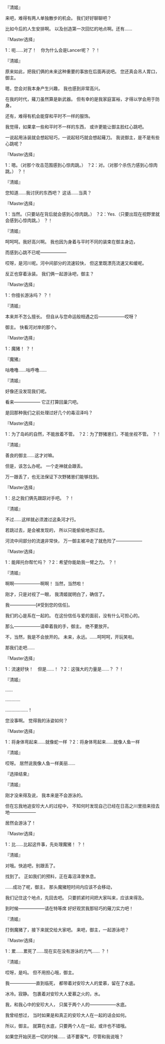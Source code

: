 『清姬』

来吧，难得有两人单独散步的机会。
我们好好聊聊吧？

比如今后的人生安排啊。
以及创造第一次回忆的地点啊。还有……

『Master选择』

1：呃……对了！　你为什么会是Lancer呢？
？！

『清姬』

原来如此，把我们俩的未来这种重要的事放在后面再说吧。
您还真会吊人胃口，御主。

嗯，您会对我本身产生兴趣，
我也感到非常高兴。

在我的时代，薙刀虽然算是新武器。
但有幸的是我家庭富裕，才得以学会用于防身。

还有，难得有机会能穿和平时不一样的服饰。

我觉得，如果拿一些和平时不一样的东西，
或许更能让御主脸红心跳吧。

一说起用泳装就会想起轻巧，一说起轻巧就会想起薙刀。
我说御主，是不是有些心跳呢？

『Master选择』

1：嗯。（对那个攻击范围感到心惊肉跳。）
？2：对。（对那个杀伤力感到心惊肉跳。）
？！

『清姬』

您知道……我讨厌的东西吧？
这话……当真？

『Master选择』

1：当然。（只要站在背后就会感到心惊肉跳。）
？2：Yes.（只要出现在视野里就会感到心惊肉跳。）
？！

『清姬』

呵呵呵。我好高兴啊。
我也因为身着与平时不同的装束在御主身边，

而感到心跳不已呢——————

哎呀，是河川呢。河中间部分的流速较快，
但这里既漂亮流速又和缓呢。

反正也穿着泳装。
我们俩一起游泳吧，御主？

『Master选择』

1：你擅长游泳吗？
？！

『清姬』

本来并不怎么擅长。
但自从与您命运般相遇之后——————哎呀？

御主。
快看河对岸的那个。

『Master选择』

1：魔猪！
？！

『魔猪』

咕噜噜……咕呼噜……

『清姬』

好像还没发现我们呢。

看来——————
它正打算回巢穴吧。

是回那种我们之前处理过好几个的毒沼泽吗？

『Master选择』

1：为了岛屿的自然，不能放着不管。
？2：为了野猪崽们，不能坐视不管。
？！

『清姬』

善良的御主……这才对嘛。

但是，该怎么办呢。
一个走神就会跟丢。

万一跟丢了，也无法保证下次野猪崽们能够找到。

『Master选择』

1：总之我们俩先跟踪对手吧。
？！

『清姬』

不过……这样就必须渡过这条河才行。

若跳过去，是会被发现的，
所以只能偷偷地游过去。

河流中间部分的流速非常快，
万一御主被冲走了就危险了——————

『Master选择』

1：能拜托你帮忙吗？
？2：希望你能助我一臂之力。
？！

『清姬』

啊啊——————啊啊！
当然，当然啦！

刚才，只是对视了一眼，
我清姬就明白了，确信了。

我——————[#受到您的信任]。

我们的心是系在一起的。
在这份信任与爱的面前，没有什么可担心的。

那么——————请牵着我的手，御主。
绝不要放开。

不，当然，我是不会放开的。
未来，永远。……呵呵呵，开玩笑啦。

那我们走吧……

『Master选择』

1：流速好快！　但是……！
？2：这强大的力量是……？
？！

『清姬』

……

…………

………………！

您没事啊。
觉得我的泳姿如何？

『Master选择』

1：将身体弯起来……就像蛇一样
？2：将身体弯起来……就像人鱼一样

『清姬』

哎呀。
居然说我像人鱼一样美丽……

『选择结束』

『清姬』

刚才没来得及说，
我本来是不会游泳的。

但在忘我地追安珍大人的过程中，
不知何时发现自己已经在日高之川里扭来扭去地——————

居然会游泳了！

『Master选择』

1：比……比起这件事，先处理魔猪！
？！

『清姬』

对哦。快追吧，别跟丢了。

找到了。
正如我们的预料，正在毒沼泽里休息。

……成功了呢，御主。
那头魔猪短时间内应该不会移动，

我们记住这个地点，先回去吧。
只要抓紧时间把大家叫来，应该来得及。

到时候——————请在特等席
好好观赏我那轻巧的薙刀实力吧！

『清姬』

打倒魔猪了，接下来就交给大家吧。
来吧，御主，一起游泳吧？

『Master选择』

1：累……累死了……现在实在没有游泳的力气……
？！

『清姬』

哎呀，是吗。
但不用担心哦，御主。

我——————直到临死，
都带着对安珍大人的爱慕，留在了水底。

冰冷。寂静。
包裹着对安珍大人爱慕之火的，水。

我，和我心中的安珍大人，
只属于两个人的——————水底。

我曾经想过，
当时如果是和真正的安珍大人在一起的话会如何。

所以，御主。
就算在水底，只要两个人在一起，或许也不错哦。

如果您开始厌恶一切的时候……
请不要客气，尽管和我说哦？

